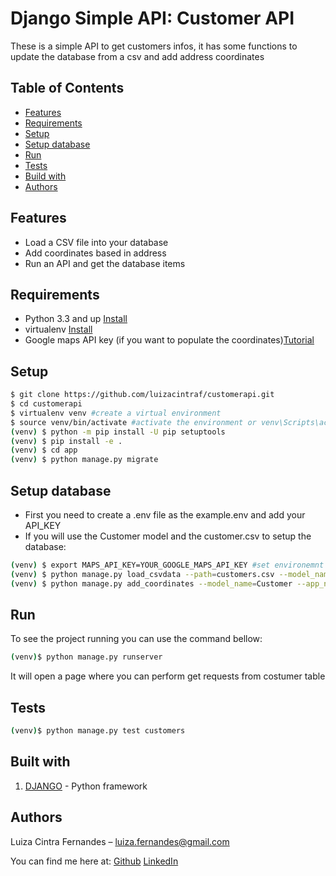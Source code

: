 # Django Simple API: Customer API

These is a simple API to get customers infos, it has some functions to update the database from a csv and add address coordinates

## Table of Contents

* [Features](#Features)
* [Requirements](#Requirements)
* [Setup](#Setup)
* [Setup database](#Setup-database)
* [Run](#Run)
* [Tests](#Tests)
* [Build with](#Build-with)
* [Authors](#Authors)

## Features
* Load a CSV file into your database
* Add coordinates based in address
* Run an API and get the database items

## Requirements
* Python 3.3 and up [Install](https://www.python.org/)
* virtualenv [Install](https://virtualenv.pypa.io/en/latest/)
* Google maps API key (if you want to populate the coordinates)[Tutorial](https://developers.google.com/maps/documentation/geocoding/cloud-setup)

## Setup

```sh
$ git clone https://github.com/luizacintraf/customerapi.git
$ cd customerapi
$ virtualenv venv #create a virtual environment
$ source venv/bin/activate #activate the environment or venv\Scripts\activate for windows
(venv) $ python -m pip install -U pip setuptools
(venv) $ pip install -e .
(venv) $ cd app
(venv) $ python manage.py migrate
```
 
## Setup database

* First you need to create a .env file as the example.env and add your API_KEY
* If you will use the Customer model and the customer.csv to setup the database:
```sh
(venv) $ export MAPS_API_KEY=YOUR_GOOGLE_MAPS_API_KEY #set environemnt variable or set MAPS_API_KEY=YOUR_GOOGLE_MAPS_API_KEY for windows
(venv) $ python manage.py load_csvdata --path=customers.csv --model_name=Customer --app_name=customers
(venv) $ python manage.py add_coordinates --model_name=Customer --app_name=customers --address_field=city --lat=latitude --lng=longitude
```

## Run

To see the project running you can use the command bellow: 

```sh
(venv)$ python manage.py runserver
``` 
It will open a page where you can perform get requests from costumer table

## Tests

```sh
(venv)$ python manage.py test customers
```

## Built with
1. [DJANGO](https://www.djangoproject.com/) - Python framework


## Authors 
Luiza Cintra Fernandes  – luiza.fernandes@gmail.com
 
You can find me here at:
[Github](https://github.com/luizacintraf)
[LinkedIn](https://www.linkedin.com/in/luizacintrafernandes/)

